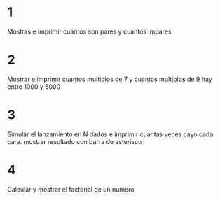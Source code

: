 # 1

Mostras e imprimir cuantos son pares y cuantos impares 

# 2
Mostrar e imprimir cuantos multiplos de 7 y cuantos multiplos de 9 hay entre 1000 y 5000

# 3
Simular el lanzamiento en N dados e imprimir cuantas veces cayo cada cara. mostrar resultado con barra de asterisco

# 4 
Calcular y mostrar el factorial de un numero 